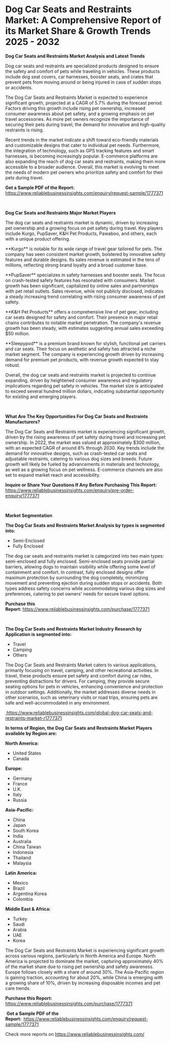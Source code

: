 <p><h1>Dog Car Seats and Restraints Market: A Comprehensive Report of its Market Share & Growth Trends 2025 - 2032</h1></p><p><strong>Dog Car Seats and Restraints Market Analysis and Latest Trends</strong></p>
<p><p>Dog car seats and restraints are specialized products designed to ensure the safety and comfort of pets while traveling in vehicles. These products include dog seat covers, car harnesses, booster seats, and crates that prevent pets from moving around or being injured in case of sudden stops or accidents.</p><p>The Dog Car Seats and Restraints Market is expected to experience significant growth, projected at a CAGR of 5.7% during the forecast period. Factors driving this growth include rising pet ownership, increased consumer awareness about pet safety, and a growing emphasis on pet travel accessories. As more pet owners recognize the importance of securing their pets during travel, the demand for innovative and high-quality restraints is rising.</p><p>Recent trends in the market indicate a shift toward eco-friendly materials and customizable designs that cater to individual pet needs. Furthermore, the integration of technology, such as GPS tracking features and smart harnesses, is becoming increasingly popular. E-commerce platforms are also expanding the reach of dog car seats and restraints, making them more accessible to a broader audience. Overall, this market is evolving to meet the needs of modern pet owners who prioritize safety and comfort for their pets during travel.</p></p>
<p><strong>Get a Sample PDF of the Report:&nbsp;</strong> <a href="https://www.reliablebusinessinsights.com/enquiry/request-sample/1777371?utm_campaign=2248&utm_medium=2&utm_source=Github&utm_content=ia&utm_term=05042025&utm_id=dog-car-seats-and-restraints">https://www.reliablebusinessinsights.com/enquiry/request-sample/1777371</a></p>
<p>&nbsp;</p>
<p><strong>Dog Car Seats and Restraints Major Market Players</strong></p>
<p><p>The dog car seats and restraints market is dynamic, driven by increasing pet ownership and a growing focus on pet safety during travel. Key players include Kurgo, PupSaver, K&H Pet Products, Pawaboo, and others, each with a unique product offering.</p><p>**Kurgo** is notable for its wide range of travel gear tailored for pets. The company has seen consistent market growth, bolstered by innovative safety features and durable designs. Its sales revenue is estimated in the tens of millions, reflecting strong brand loyalty and a broad customer base.</p><p>**PupSaver** specializes in safety harnesses and booster seats. The focus on crash-tested safety features has resonated with consumers. Market growth has been significant, capitalized by online sales and partnerships with pet retail outlets. Sales revenue, while not publicly disclosed, indicates a steady increasing trend correlating with rising consumer awareness of pet safety.</p><p>**K&H Pet Products** offers a comprehensive line of pet gear, including car seats designed for safety and comfort. Their presence in major retail chains contributes to notable market penetration. The company's revenue growth has been steady, with estimates suggesting annual sales exceeding $50 million.</p><p>**Sleepypod** is a premium brand known for stylish, functional pet carriers and car seats. Their focus on aesthetic and safety has attracted a niche market segment. The company is experiencing growth driven by increasing demand for premium pet products, with revenue growth expected to stay robust.</p><p>Overall, the dog car seats and restraints market is projected to continue expanding, driven by heightened consumer awareness and regulatory implications regarding pet safety in vehicles. The market size is anticipated to exceed several hundred million dollars, indicating substantial opportunity for existing and emerging players.</p></p>
<p>&nbsp;</p>
<p><strong>What Are The Key Opportunities For Dog Car Seats and Restraints Manufacturers?</strong></p>
<p><p>The Dog Car Seats and Restraints market is experiencing significant growth, driven by the rising awareness of pet safety during travel and increasing pet ownership. In 2022, the market was valued at approximately $300 million, with an expected CAGR of around 8% through 2030. Key trends include the demand for innovative designs, such as crash-tested car seats and adjustable restraints, catering to various dog sizes and breeds. Future growth will likely be fueled by advancements in materials and technology, as well as a growing focus on pet wellness. E-commerce channels are also set to expand market reach and accessibility.</p></p>
<p><strong>Inquire or Share Your Questions If Any Before Purchasing This Report:</strong> <a href="https://www.reliablebusinessinsights.com/enquiry/pre-order-enquiry/1777371?utm_campaign=2248&utm_medium=2&utm_source=Github&utm_content=ia&utm_term=05042025&utm_id=dog-car-seats-and-restraints">https://www.reliablebusinessinsights.com/enquiry/pre-order-enquiry/1777371</a></p>
<p>&nbsp;</p>
<p><strong>Market Segmentation</strong></p>
<p><strong>The Dog Car Seats and Restraints Market Analysis by types is segmented into:</strong></p>
<p><ul><li>Semi-Enclosed</li><li>Fully Enclosed</li></ul></p>
<p><p>The dog car seats and restraints market is categorized into two main types: semi-enclosed and fully enclosed. Semi-enclosed seats provide partial barriers, allowing dogs to maintain visibility while offering some level of containment and comfort. In contrast, fully enclosed designs offer maximum protection by surrounding the dog completely, minimizing movement and preventing ejection during sudden stops or accidents. Both types address safety concerns while accommodating various dog sizes and preferences, catering to pet owners' needs for secure travel options.</p></p>
<p><strong>Purchase this Report:&nbsp;</strong><a href="https://www.reliablebusinessinsights.com/purchase/1777371?utm_campaign=2248&utm_medium=2&utm_source=Github&utm_content=ia&utm_term=05042025&utm_id=dog-car-seats-and-restraints">https://www.reliablebusinessinsights.com/purchase/1777371</a></p>
<p>&nbsp;</p>
<p><strong>The Dog Car Seats and Restraints Market Industry Research by Application is segmented into:</strong></p>
<p><ul><li>Travel</li><li>Camping</li><li>Others</li></ul></p>
<p><p>The Dog Car Seats and Restraints Market caters to various applications, primarily focusing on travel, camping, and other recreational activities. In travel, these products ensure pet safety and comfort during car rides, preventing distractions for drivers. For camping, they provide secure seating options for pets in vehicles, enhancing convenience and protection in outdoor settings. Additionally, the market addresses diverse needs in other scenarios, such as veterinary visits or road trips, ensuring pets are safe and well-accommodated in any environment.</p></p>
<p><a href="https://www.reliablebusinessinsights.com/global-dog-car-seats-and-restraints-market-r1777371?utm_campaign=2248&utm_medium=2&utm_source=Github&utm_content=ia&utm_term=05042025&utm_id=dog-car-seats-and-restraints">&nbsp;https://www.reliablebusinessinsights.com/global-dog-car-seats-and-restraints-market-r1777371</a></p>
<p><strong>In terms of Region, the Dog Car Seats and Restraints Market Players available by Region are:</strong></p>
<p>
    <p> <strong> North America: </strong>
        <ul>
            <li>United States</li>
            <li>Canada</li>
        </ul>
        </p> 
    <p> <strong> Europe: </strong>
        <ul>
            <li>Germany</li>
            <li>France</li>
            <li>U.K.</li>
            <li>Italy</li>
            <li>Russia</li>
        </ul>
        </p> 
    <p> <strong> Asia-Pacific: </strong>
        <ul>
            <li>China</li>
            <li>Japan</li>
            <li>South Korea</li>
            <li>India</li>
            <li>Australia</li>
            <li>China Taiwan</li>
            <li>Indonesia</li>
            <li>Thailand</li>
            <li>Malaysia</li>
        </ul>
        </p> 
    <p> <strong> Latin America: </strong>
        <ul>
            <li>Mexico</li>
            <li>Brazil</li>
            <li>Argentina Korea</li>
            <li>Colombia</li>
        </ul>
        </p> 
    <p> <strong> Middle East & Africa: </strong>
        <ul>
            <li>Turkey</li>
            <li>Saudi</li>
            <li>Arabia</li>
            <li>UAE</li>
            <li>Korea</li>
        </ul>
    </p>
    </p>
<p><p>The Dog Car Seats and Restraints Market is experiencing significant growth across various regions, particularly in North America and Europe. North America is projected to dominate the market, capturing approximately 40% of the market share due to rising pet ownership and safety awareness. Europe follows closely with a share of around 30%. The Asia-Pacific region is gaining traction, accounting for about 20%, while China is emerging with a growing share of 10%, driven by increasing disposable incomes and pet care trends.</p></p>
<p><strong>Purchase this Report: </strong><a href="https://www.reliablebusinessinsights.com/purchase/1777371?utm_campaign=2248&utm_medium=2&utm_source=Github&utm_content=ia&utm_term=05042025&utm_id=dog-car-seats-and-restraints">https://www.reliablebusinessinsights.com/purchase/1777371</a></p>
<p>&nbsp;<strong>Get a Sample PDF of the Report:&nbsp;&nbsp;</strong><a href="https://www.reliablebusinessinsights.com/enquiry/request-sample/1777371?utm_campaign=2248&utm_medium=2&utm_source=Github&utm_content=ia&utm_term=05042025&utm_id=dog-car-seats-and-restraints">https://www.reliablebusinessinsights.com/enquiry/request-sample/1777371</a></p>
<p><strong></strong></p>
<p>Check more reports on <a href="https://www.reliablebusinessinsights.com/?utm_campaign=2248&utm_medium=2&utm_source=Github&utm_content=ia&utm_term=05042025&utm_id=dog-car-seats-and-restraints">https://www.reliablebusinessinsights.com/</a></p>